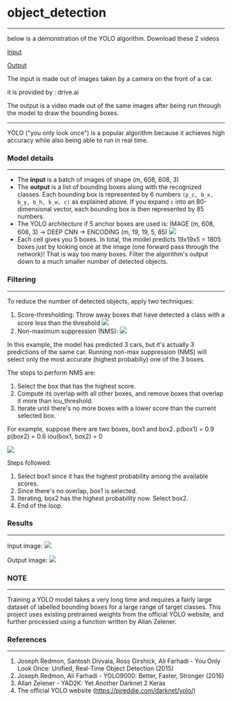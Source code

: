 # object_detection
 
-----------------

 below is a demonstration of the YOLO algorithm. Download these 2 videos

[Input](https://github.com/adnaneaabbar/object-detection-for-autonomous-driving/blob/master/assets/videos/road_video.mp4)

[Output](https://github.com/adnaneaabbar/object-detection-for-autonomous-driving/blob/master/assets/videos/pred_video.mp4)

The input is made out of images taken by a camera on the front of a car.

it is provided by : drive.ai

The output is a video made out of the same images after being run through the model to draw the bounding boxes.


-----------------

YOLO ("you only look once") is a popular algorithm because it achieves high accuracy while also being able to run in real time. 

### Model details
-----------------
- The **input** is a batch of images of shape (m, 608, 608, 3)
- The **output** is a list of bounding boxes along with the recognized classes. Each bounding box is represented by 6 numbers `(p_c, b_x, b_y, b_h, b_w, c)` as explained above. If you expand `c` into an 80-dimensional vector, each bounding box is then represented by 85 numbers. 
- The YOLO architecture if 5 anchor boxes are used is: IMAGE (m, 608, 608, 3) -> DEEP CNN -> ENCODING (m, 19, 19, 5, 85)
  ![](https://github.com/adnaneaabbar/object-detection-for-autonomous-driving/blob/master/assets/images/box_label.png?raw=true)
- Each cell gives you 5 boxes. In total, the model predicts 19x19x5 = 1805 boxes just by looking once at the image (one forward pass through the network)! That is way too many boxes. Filter the algorithm's output down to a much smaller number of detected objects. 

### Filtering
-------------
To reduce the number of detected objects, apply two techniques:
1. Score-thresholding: 
  Throw away boxes that have detected a class with a score less than the threshold
  ![](https://github.com/adnaneaabbar/object-detection-for-autonomous-driving/blob/master/assets/images/probability_extraction.png?raw=true)
2. Non-maximum suppression (NMS):
  ![](https://github.com/adnaneaabbar/object-detection-for-autonomous-driving/blob/master/assets/images/non-max-suppression.png?raw=true)

  In this example, the model has predicted 3 cars, but it's actually 3 predictions of the same car. Running non-max suppression (NMS) will select only the most accurate (highest probabiliy) one of the 3 boxes.
  
 The steps to perform NMS are:
  1. Select the box that has the highest score.	  
  2. Compute its overlap with all other boxes, and remove boxes that overlap it more than iou_threshold.
  3. Iterate until there's no more boxes with a lower score than the current selected box.

For example, suppose there are two boxes, box1 and box2. 
p(box1) = 0.9
p(box2) = 0.6
iou(box1, box2) = 0

![](https://github.com/adnaneaabbar/object-detection-for-autonomous-driving/blob/master/assets/images/iou.png?raw=true)


Steps followed:
1. Select box1 since it has the highest probability among the available scores.
2. Since there's no overlap, box1 is selected.
3. Iterating, box2 has the highest probability now. Select box2.
4. End of the loop.


### Results
-----------
Input image:
  ![](https://github.com/adnaneaabbar/object-detection-for-autonomous-driving/blob/master/assets/images/0005.jpg?raw=true)

Output image:
  ![](https://github.com/adnaneaabbar/object-detection-for-autonomous-driving/blob/master/assets/images/0005_output.jpg?raw=true)

### NOTE
--------
Training a YOLO model takes a very long time and requires a fairly large dataset of labelled bounding boxes for a large range of target classes. This project uses existing pretrained weights from the official YOLO website, and further processed using a function written by Allan Zelener.

### References
--------------
1. Joseph Redmon, Santosh Divvala, Ross Girshick, Ali Farhadi - You Only Look Once: Unified, Real-Time Object Detection (2015)
2. Joseph Redmon, Ali Farhadi - YOLO9000: Better, Faster, Stronger (2016)
3. Allan Zelener - YAD2K: Yet Another Darknet 2 Keras
4. The official YOLO website (https://pjreddie.com/darknet/yolo/)
